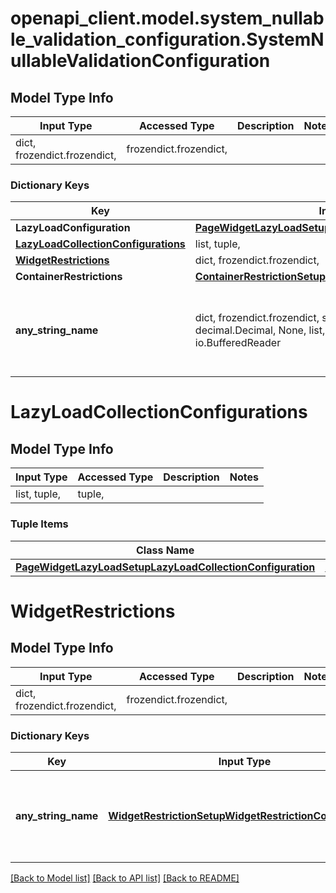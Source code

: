 # openapi_client.model.system_nullable_validation_configuration.SystemNullableValidationConfiguration

## Model Type Info
Input Type | Accessed Type | Description | Notes
------------ | ------------- | ------------- | -------------
dict, frozendict.frozendict,  | frozendict.frozendict,  |  | 

### Dictionary Keys
Key | Input Type | Accessed Type | Description | Notes
------------ | ------------- | ------------- | ------------- | -------------
**LazyLoadConfiguration** | [**PageWidgetLazyLoadSetupLazyLoadConfiguration**](PageWidgetLazyLoadSetupLazyLoadConfiguration.md) | [**PageWidgetLazyLoadSetupLazyLoadConfiguration**](PageWidgetLazyLoadSetupLazyLoadConfiguration.md) |  | [optional] 
**[LazyLoadCollectionConfigurations](#LazyLoadCollectionConfigurations)** | list, tuple,  | tuple,  |  | [optional] 
**[WidgetRestrictions](#WidgetRestrictions)** | dict, frozendict.frozendict,  | frozendict.frozendict,  |  | [optional] 
**ContainerRestrictions** | [**ContainerRestrictionSetupContainerRestrictionConfiguration**](ContainerRestrictionSetupContainerRestrictionConfiguration.md) | [**ContainerRestrictionSetupContainerRestrictionConfiguration**](ContainerRestrictionSetupContainerRestrictionConfiguration.md) |  | [optional] 
**any_string_name** | dict, frozendict.frozendict, str, date, datetime, int, float, bool, decimal.Decimal, None, list, tuple, bytes, io.FileIO, io.BufferedReader | frozendict.frozendict, str, BoolClass, decimal.Decimal, NoneClass, tuple, bytes, FileIO | any string name can be used but the value must be the correct type | [optional]

# LazyLoadCollectionConfigurations

## Model Type Info
Input Type | Accessed Type | Description | Notes
------------ | ------------- | ------------- | -------------
list, tuple,  | tuple,  |  | 

### Tuple Items
Class Name | Input Type | Accessed Type | Description | Notes
------------- | ------------- | ------------- | ------------- | -------------
[**PageWidgetLazyLoadSetupLazyLoadCollectionConfiguration**](PageWidgetLazyLoadSetupLazyLoadCollectionConfiguration.md) | [**PageWidgetLazyLoadSetupLazyLoadCollectionConfiguration**](PageWidgetLazyLoadSetupLazyLoadCollectionConfiguration.md) | [**PageWidgetLazyLoadSetupLazyLoadCollectionConfiguration**](PageWidgetLazyLoadSetupLazyLoadCollectionConfiguration.md) |  | 

# WidgetRestrictions

## Model Type Info
Input Type | Accessed Type | Description | Notes
------------ | ------------- | ------------- | -------------
dict, frozendict.frozendict,  | frozendict.frozendict,  |  | 

### Dictionary Keys
Key | Input Type | Accessed Type | Description | Notes
------------ | ------------- | ------------- | ------------- | -------------
**any_string_name** | [**WidgetRestrictionSetupWidgetRestrictionConfiguration**](WidgetRestrictionSetupWidgetRestrictionConfiguration.md) | [**WidgetRestrictionSetupWidgetRestrictionConfiguration**](WidgetRestrictionSetupWidgetRestrictionConfiguration.md) | any string name can be used but the value must be the correct type | [optional] 

[[Back to Model list]](../../README.md#documentation-for-models) [[Back to API list]](../../README.md#documentation-for-api-endpoints) [[Back to README]](../../README.md)

